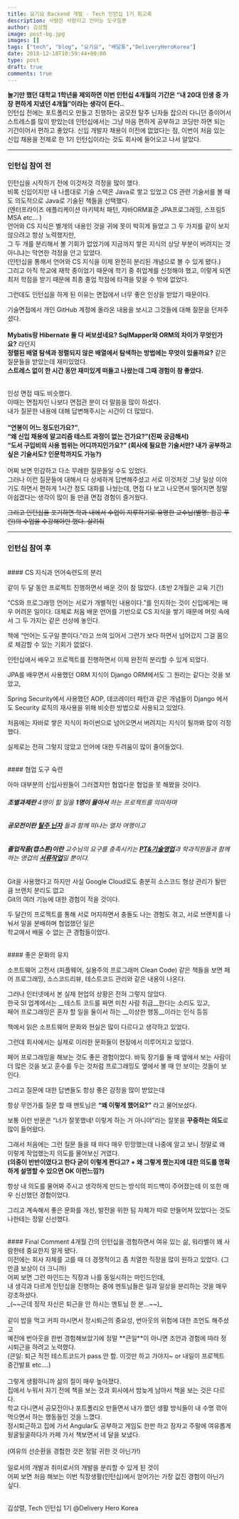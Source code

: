 ```yaml
---
title: 요기요 Backend 개발 - Tech 인턴십 1기 회고록
description: 사람은 사람이고 언어는 도구일뿐
author: 김성렬
image: post-bg.jpg
images: []
tags: ["tech", "blog", "요기요", "배달통","DeliveryHeroKorea"]
date: 2018-12-18T10:59:44+09:00
type: post
draft: true
comments: true
---
```


**놀기만 했던 대학교 1학년을 제외하면 이번 인턴십 4개월의 기간은
 “내 20대 인생 중 가장 편하게 지냈던 4개월”이라는 생각이 든다..** <br>
인턴십 전에는 포트폴리오 만들고 진행하는 공모전 탈주 닌자들 잡으러 다니던 중이어서 <br> 스트레스를 많이 받았는데 인턴십에서는 그냥 마음 편하게 공부하고 코딩만 하면 되는 기간이어서 편하고 좋았다.
신입 개발자 채용이 이전에 없었다는 점, 이번이 처음 있는 신입 채용을 전제로 한 1기 인턴십이라는 것도 회사에 들어오고 나서 알았다.

---
### 인턴십 참여 전
인턴십을 시작하기 전에 이것저것 걱정을 많이 했다. <br>
비록 신입이지만 내 나름대로 기술 스택은 Java로 쌓고 있었고 CS 관련 기술서를 볼 때도 의도적으로 Java로 기술된 책들을 선택했다. <br>
(엔터프라이즈 애플리케이션 아키텍처 패턴, 자바ORM표준 JPA프로그래밍, 스프링5 MSA etc... )<br>
언어와 CS 지식은 별개의 내용인 것을 귀에 못이 박히게 들었고 그 두 가지를 같이 보지 않으려고 항상 노력했지만, <br>
그 두 개를 분리해서 볼 기회가 없었기에 지금까지 쌓은 지식의 상당 부분이 버려지는 것 아니냐는 막연한 걱정을 안고 있었다. <br>
(인턴십을 통해서 언어와 CS 지식을 이제 완전히 분리된 개념으로 볼 수 있게 됐다.)<br>
그리고 아직 학교에 재학 중이었기 때문에 학기 중 취업계를 신청해야 했고, 이렇게 되면 최저 학점을 받기 때문에 최종 졸업 학점에 타격을 맞을 수 밖에 없었다.

그런데도 인턴십을 하게 된 이유는 면접에서 너무 좋은 인상을 받았기 때문이다.

기술면접에서 개인 GitHub 계정에 올라온 내용을 보시고 그것들에 대해 질문을 던져주셨다. <br><br>
**Mybatis랑 Hibernate 둘 다 써보셨네요? SqlMapper와 ORM의 차이가 무엇인가요?** 라던지<br>
**정렬된 배열 탐색과 정렬되지 않은 배열에서 탐색하는 방법에는 무엇이 있을까요?** 같은 질문들을 받았는데 재미있었다. <br>
**스트레스 없이 한 시간 동안 재미있게 떠들고 나왔는데 그때 경험이 참 좋았다.**<br><br>

인성 면접 때도 비슷했다. <br>
이때는 면접자인 나보다 면접관 분이 더 말씀을 많이 하셨다. <br>
내가 질문한 내용에 대해 답변해주시는 시간이 더 많았다. <br><br>
**“연봉이 어느 정도인가요?”**,<br>
**“왜 신입 채용에 알고리즘 테스트 과정이 없는 건가요?”(진짜 궁금해서)**<br>
**“도서 구입비의 사용 범위는 어디까지인가요?”
(회사에 필요한 기술서만? 내가 공부하고 싶은 기술서도? 인문학까지도 가능?)**<br><br>
어찌 보면 민감하고 다소 무례한 질문들일 수도 있었다. <br>
그러나 이런 질문들에 대해서 다 상세하게 답변해주셨고 서로 이것저것 그냥 일상 이야기도 하면서 편하게 1시간 정도 대화를 나눴는데, 면접 다 보고 나오면서 떨어지면 정말 아쉽겠다는 생각이 많이 들 만큼 면접 경험이 즐거웠다.

~~그리고 인턴십을 포기하면
학과 내에서 수업이 지루하기로 유명한 교수님(별명: 컴공 푸린)의 수업을 수강해야만 했다. 살려줘~~

---
 

### 인턴십 참여 후 

<br>
#### CS 지식과 언어숙련도의 분리

같이 두 달 동안 프로젝트 진행하면서 배운 것이 참 많았다. (초반 2개월은 교육 기간)

“CS와 프로그래밍 언어는 서로가 개별적인 내용이다.”를 인지하는 것이 신입에게는 매우 어려운 일이다.
대체로 처음 배운 언어를 기반으로 CS 지식을 쌓기 때문에 머릿 속에서 그 두 가지는 같은 선상에 놓인다.

책에 “언어는 도구일 뿐이다."라고 쓰여 있어서 그런가 보다 하면서 넘어갔지 그걸 몸으로 체감할 수 있는 기회가 없었다.

인턴십에서 배우고 프로젝트를 진행하면서 이제 완전히 분리할 수 있게 되었다.

JPA를 배우면서 사용했던 ORM 지식이 Django ORM에서도 그 원리는 같다는 것을 보았고,

Spring Security에서 사용했던 AOP, 데코레이터 패턴과 같은 개념들이
Django 에서도 Security 로직의 재사용을 위해 비슷한 방법으로 사용되고 있었다.

처음에는 자바로 쌓은 지식이 파이썬으로 넘어오면서 버려지는 지식이 될까봐 많이 걱정했다.

실제로는 전혀 그렇지 않았고 언어에 대한 두려움이 많이 줄어들었다.

<br>
#### 협업 도구 숙련

아마 대부분의 신입사원들이 그러겠지만 협업다운 협업을 못 해봤을 것이다.

###### __조별과제란__ 4명이 할 일을 __1명이 몰아서__ 하는 프로젝트를 의미하며<br>
###### __공모전이란__ <u>__탈주 닌자__</u> 들과 함께 떠나는 열차 여행이고<br>
###### __졸업작품(캡스톤)이란__ 교수님의 요구를 충족시키는 <u>__PT&기술영업__</u>과 학과직원들과 함께하는 영겁의 <u>__서류작업__</u>일 뿐이다. <br>

Git을 사용했다고 하지만 사실 Google Cloud로도 충분히 소스코드 형상 관리가 될만큼 브랜치 분리도 없고<br>
Git의 여러 기능에 대한 경험이 적을 것이다.

두 달간의 프로젝트를 통해 서로 머지하면서 충돌도 나는 경험도 겪고, 서로 브랜치를 나눠서 일을 분배하며 협업했던 일은<br> 학교에서 배울 수 없는 큰 경험들이었다.

<br>
#### 좋은 문화의 유지

소프트웨어 고전서 (피플웨어, 실용주의 프로그래머 Clean Code) 같은 책들을 보면 페어 프로그래밍, 소스코드리뷰, 테스트코드 관리와 같은 내용이 나온다.

그러나 인터넷에서 본 실제 현업의 상황은 전혀 그렇지 않았다. <br>
한국 SI 업계에서는 __테스트 코드를 짜면 미친 사람 취급__한다는 소리도 있고, <br>
페어 프로그래밍은 혼자 할 일을 둘이서 하는 __이상한 행동__이라는 인식 등등 <br>

책에서 읽은 소프트웨어 문화와 현실은 많이 다르다고 생각하고 있었다.

그런데 회사에서는 실제로 이러한 문화들이 현장에서 이루어지고 있었다.

페어 프로그래밍을 해보는 것도 좋은 경험이었다.
바둑 장기를 둘 때 옆에서 보는 사람이 더 많은 것을 보고 훈수를 두는 것처럼
프로그래밍도 옆에서 볼 때 안 보이는 것들이 보인다.

그리고 질문에 대한 답변들도 항상 좋은 감정을 많이 받았는데

항상 무언가를 질문 할 때 멘토님은
__“왜 이렇게 했어요?”__ 라고 물어보셨다.

보통 이런 반문은 “너가 잘못했네! 이렇게 하는 거 아니야”라는 잘못을 **꾸중하는 의도**로 많이 들어왔다.

그래서 처음에는 그런 질문 들을 때 마다 매우 민망했는데
나중에 알고 보니 정말로 왜 이렇게 작업했는지 의도를 물어보신 거였다. <br>
**(의중이 반반이였다고 한다 굳이 이렇게 짠다고? +
왜 그렇게 짰는지에 대한 의도를 명확하게 설명할 수 있으면 OK 이런느낌?)**

항상 내 의도를 물어봐 주시고 생각하게 만드는 방식의 피드백이 주어졌는데 이 또한 매우 신선했던 경험이었다. <br>


그리고 계속해서 좋은 문화를 개선, 발전을 위한 팀 자체가 따로 만들어져 있었다는 것도 나한테는 정말 신선했다. <br>

<br>
#### Final Comment
4개월 간의 인턴십을 경험하면서 여유 있는 삶, 워라벨이 왜 사람한테 중요한지 알게 됐다. <br>
이전에는 회사 자체를 고를 때 더 경쟁적이고 좀 치열한 직장을 많이 원하고 있었다. (그만큼 보상이 더 크니까) <br>
어찌 보면 그런 마인드는 직장과 나를 동일시하는 마인드인데, <br>
내 생각과 다르게 인턴십을 진행하는 중에 멘토님들은 일과 일상을 분리하는 것을 매우 강조하셨다. <br>
_(~~근데 정작 자신은 퇴근을 안 하시는 멘토님 한 분…~~)_<br><br>
같이 밥을 먹고 커피 마시면서 정시퇴근의 중요성, 번아웃의 위험에 대한 조언도 해주셨고 <br>
예전에 번아웃을 한번 경험해보았기에 정말 **큰일**이 아니면 조언과 경험에 따라 정시퇴근을 하려고 노력했다. <br>
(큰일: 퇴근 직전 테스트코드가 pass 안 함. 이것만 하고 가야지~ or 내일이 프로젝트 중간발표 etc….)<br><br>
그렇게 생활하니까 삶의 질이 매우 높아졌다. <br>
집에서 누워서 자기 전에 책을 보는 것과 회사에서 밤늦게 남아서 책을 보는 것은 다르다. <br>
학교 다니면서 공모전이나 포트폴리오 만들면서 내가 했던 생활 방식들이 내 수명 깎아 먹으면서 하는 행동들인 것을 느꼈다. <br>
정시퇴근하고 집에 가서 Angular도 공부하고 게임도 한판 하고 잠자고 주말에 여유롭게 뒹굴뒹굴하다가 카페 가서 책보면서 네 달을 보냈다. <br>
<br>(여유의 선순환을 경험한 것은 정말 귀한 것 아닌가!)<br><br>
일로서의 개발과 취미로서의 개발을 분리할 수 있게 된 것이 <br>
어찌 보면 처음 해보는 이번 직장생활(인턴십)에서 얻어가는 가장 값진 경험이 아닌가 싶다.
<br><br>

김성렬, Tech 인턴십 1기 @Delivery Hero Korea 


